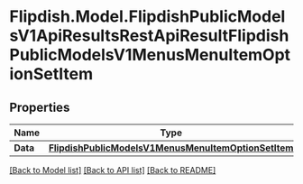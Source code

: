 # Flipdish.Model.FlipdishPublicModelsV1ApiResultsRestApiResultFlipdishPublicModelsV1MenusMenuItemOptionSetItem
## Properties

Name | Type | Description | Notes
------------ | ------------- | ------------- | -------------
**Data** | [**FlipdishPublicModelsV1MenusMenuItemOptionSetItem**](FlipdishPublicModelsV1MenusMenuItemOptionSetItem.md) |  | 

[[Back to Model list]](../README.md#documentation-for-models) [[Back to API list]](../README.md#documentation-for-api-endpoints) [[Back to README]](../README.md)


